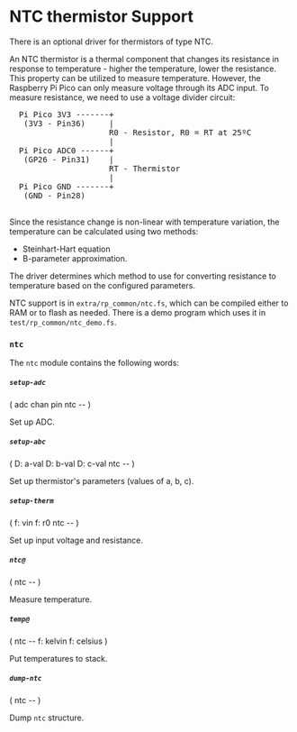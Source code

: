 # NTC thermistor Support

There is an optional driver for thermistors of type NTC. 

An NTC thermistor is a thermal component that changes its resistance in response to temperature - higher the temperature, lower the resistance. This property can be utilized to measure temperature. However, the Raspberry Pi Pico can only measure voltage through its ADC input. To measure resistance, we need to use a voltage divider circuit:

<pre>
  Pi Pico 3V3 -------+
   (3V3 - Pin36)     |
                     R0 - Resistor, R0 = RT at 25ºC
                     |
  Pi Pico ADC0 ------+
   (GP26 - Pin31)    |
                     RT - Thermistor
                     |
  Pi Pico GND -------+
   (GND - Pin28)

</pre>

Since the resistance change is non-linear with temperature variation, the temperature can be calculated using two methods:
- Steinhart-Hart equation
- B-parameter approximation.

The driver determines which method to use for converting resistance to temperature based on the configured parameters.

NTC support is in `extra/rp_common/ntc.fs`, which can be compiled either to RAM or to flash as needed. There is a demo program which uses it in `test/rp_common/ntc_demo.fs`.

### `ntc`

The `ntc` module contains the following words:

##### `setup-adc`
( adc chan pin ntc -- )

Set up ADC.

##### `setup-abc` 
( D: a-val D: b-val D: c-val ntc -- )

Set up thermistor's parameters (values of a, b, c).

##### `setup-therm`
( f: vin f: r0 ntc -- )

Set up input voltage and resistance.

##### `ntc@`
( ntc -- )  

Measure temperature.

##### `temp@`
( ntc -- f: kelvin f: celsius )

Put temperatures to stack.

##### `dump-ntc`
( ntc -- )

Dump `ntc` structure.


